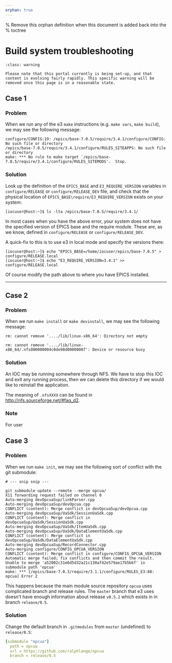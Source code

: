```yaml
---
orphan: true
---
```

% Remove this orphan definition when this document is added back into the
% toctree

# Build system troubleshooting 

```{admonition} Under Construction
:class: warning

Please note that this portal currently is being set-up, and that content is evolving fairly rapidly. This specific warning will be removed once this page is in a reasonable state. 
```

## Case 1

### Problem

When we run any of the e3 `make` instructions (e.g. `make vars`, `make build`), we may see the following message:

```console
configure/CONFIG:19: /epics/base-7.0.5/require/3.4.1/configure/CONFIG: No such file or directory
/epics/base-7.0.5/require/3.4.1/configure/RULES_SITEAPPS: No such file or directory
make: *** No rule to make target `/epics/base-7.0.5/require/3.4.1/configure/RULES_SITEMODS'.  Stop.
```

### Solution

Look up the definition of the `EPICS_BASE` and `E3_REQUIRE_VERSION` variables in `configure/RELEASE` or `configure/RELEASE_DEV` file, and check that the physical location of `EPICS_BASE\require/E3_REQUIRE_VERSION` exists on your system:

```console
[iocuser@host:~]$ ls -lta /epics/base-7.0.5/require/3.4.1/
```

In most cases when you have the above error, your system does not have the specified version of EPICS base and the require module. These are, as we know, defined in `configure/RELEASE` or `configure/RELEASE_DEV`.

A quick-fix to this is to use e3 in local mode and specify the versions there:

```console
[iocuser@host:~]$ echo "EPICS_BASE=/home/iocuser/epics/base-7.0.5" > configure/RELEASE.local
[iocuser@host:~]$ echo "E3_REQUIRE_VERSION=3.4.1" >> configure/RELEASE.local
```

Of course modify the path above to where you have EPICS installed.

---

## Case 2

### Problem

When we run `make install` or `make devinstall`, we may see the following message:

```console
rm: cannot remove '..../lib/linux-x86_64': Directory not empty

rm: cannot remove '..../lib/linux-x86_64/.nfs000000004c0de98d00000007': Device or resource busy
```

### Solution

An IOC may be running somewhere through NFS. We have to stop this IOC and exit any running process, then we can delete this directory if we would like to reinstall the application.

The meaning of `.nfsXXXX` can be found in http://nfs.sourceforge.net/#faq_d2.

### Note

For user
## Case 3

### Problem

When we run `make init`, we may see the following sort of conflict with the git submodule:

```console
# --- snip snip ---

git submodule update --remote --merge opcua/
X11 forwarding request failed on channel 0
Auto-merging devOpcuaSup/linkParser.cpp
Auto-merging devOpcuaSup/devOpcua.cpp
CONFLICT (content): Merge conflict in devOpcuaSup/devOpcua.cpp
Auto-merging devOpcuaSup/UaSdk/SessionUaSdk.cpp
CONFLICT (content): Merge conflict in devOpcuaSup/UaSdk/SessionUaSdk.cpp
Auto-merging devOpcuaSup/UaSdk/ItemUaSdk.cpp
Auto-merging devOpcuaSup/UaSdk/DataElementUaSdk.cpp
CONFLICT (content): Merge conflict in devOpcuaSup/UaSdk/DataElementUaSdk.cpp
Auto-merging devOpcuaSup/RecordConnector.cpp
Auto-merging configure/CONFIG_OPCUA_VERSION
CONFLICT (content): Merge conflict in configure/CONFIG_OPCUA_VERSION
Automatic merge failed; fix conflicts and then commit the result.
Unable to merge 'a52002c31e6d5d32a21c130af42e579ae17b5b6f' in submodule path 'opcua'
make: *** [/epics/base-7.0.3/require/3.1.1/configure/RULES_E3:88: opcua] Error 2
```

This happens because the main module source repository `opcua` uses complicated branch and release rules. The `master` branch that e3 uses doesn't have enough information about release `v0.5.2` which exists in in branch `release/0.5`.

### Solution

Change the default branch in `.gitmodules` from `master` (undefined) to `release/0.5`: 

```yaml
[submodule "opcua"]
  path = opcua
  url = https://github.com/ralphlange/opcua
  branch = release/0.5
```

